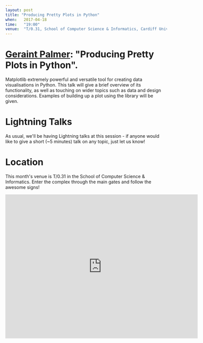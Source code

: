 ```yaml
---
layout: post
title: "Producing Pretty Plots in Python"
when:   2017-04-18
time:   "19:00"
venue:  "T/0.31, School of Computer Science & Informatics, Cardiff University"
---
```


# [Geraint Palmer](https://twitter.com/GeraintPalmer): "Producing Pretty Plots in Python".


Matplotlib extremely powerful and versatile tool for creating data visualisations in Python. This talk will give a brief overview of its functionality, as well as touching on wider topics such as data and design considerations. Examples of building up a plot using the library will be given.


# Lightning Talks

As usual, we'll be having Lightning talks at this session - if anyone would like to give a short (~5 minutes) talk on any topic, just let us know!


# Location

This month's venue is T/0.31 in the School of Computer Science & Informatics. Enter the complex through the main gates and follow the awesome signs!

<iframe src="https://www.google.com/maps/embed?pb=!1m18!1m12!1m3!1d2484.5563658121855!2d-3.1726044842308547!3d51.4846569796314!2m3!1f0!2f0!3f0!3m2!1i1024!2i768!4f13.1!3m3!1m2!1s0x486e1cb8742c46f5%3A0xc620b871e5d19cac!2sTrevithick+Bldg%2C+Cardiff+CF24!5e0!3m2!1sen!2suk!4v1456917752266" width="600" height="450" frameborder="0" style="border:0" allowfullscreen>&nbsp;</iframe>
